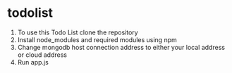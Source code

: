 # todolist
1) To use this Todo List clone the repository
2) Install node_modules and required modules using npm
3) Change mongodb host connection address to either your local address or cloud address
4) Run app.js
